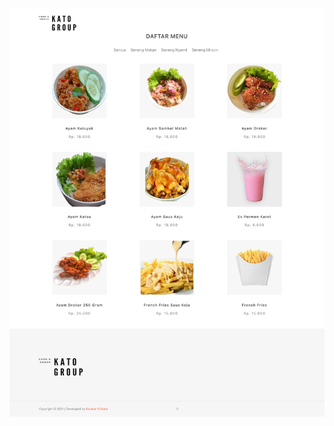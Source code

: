 ![Ayam Kato Landing Page](https://github.com/kxgcayh/ayam-kato/blob/main/public/img/katos/KatoLandingPage.png)
